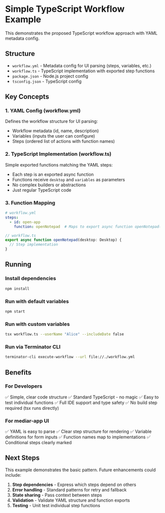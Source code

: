 # Simple TypeScript Workflow Example

This demonstrates the proposed TypeScript workflow approach with YAML metadata config.

## Structure

- `workflow.yml` - Metadata config for UI parsing (steps, variables, etc.)
- `workflow.ts` - TypeScript implementation with exported step functions
- `package.json` - Node.js project config
- `tsconfig.json` - TypeScript config

## Key Concepts

### 1. YAML Config (workflow.yml)
Defines the workflow structure for UI parsing:
- Workflow metadata (id, name, description)
- Variables (inputs the user can configure)
- Steps (ordered list of actions with function names)

### 2. TypeScript Implementation (workflow.ts)
Simple exported functions matching the YAML steps:
- Each step is an exported async function
- Functions receive `desktop` and `variables` as parameters
- No complex builders or abstractions
- Just regular TypeScript code

### 3. Function Mapping
```yaml
# workflow.yml
steps:
  - id: open-app
    function: openNotepad  # Maps to export async function openNotepad()
```

```typescript
// workflow.ts
export async function openNotepad(desktop: Desktop) {
  // Step implementation
}
```

## Running

### Install dependencies
```bash
npm install
```

### Run with default variables
```bash
npm start
```

### Run with custom variables
```bash
tsx workflow.ts --userName "Alice" --includeDate false
```

### Run via Terminator CLI
```bash
terminator-cli execute-workflow --url file://./workflow.yml
```

## Benefits

### For Developers
✅ Simple, clear code structure
✅ Standard TypeScript - no magic
✅ Easy to test individual functions
✅ Full IDE support and type safety
✅ No build step required (tsx runs directly)

### For mediar-app UI
✅ YAML is easy to parse
✅ Clear step structure for rendering
✅ Variable definitions for form inputs
✅ Function names map to implementations
✅ Conditional steps clearly marked

## Next Steps

This example demonstrates the basic pattern. Future enhancements could include:

1. **Step dependencies** - Express which steps depend on others
2. **Error handling** - Standard patterns for retry and fallback
3. **State sharing** - Pass context between steps
4. **Validation** - Validate YAML structure and function exports
5. **Testing** - Unit test individual step functions
